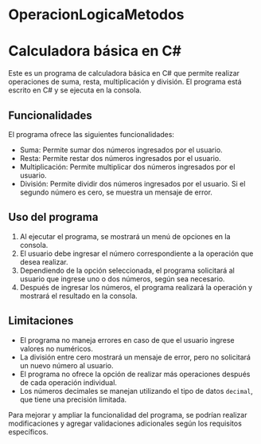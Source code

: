 # OperacionLogicaMetodos

# Calculadora básica en C#

Este es un programa de calculadora básica en C# que permite realizar operaciones de suma, resta, multiplicación y división. El programa está escrito en C# y se ejecuta en la consola.

## Funcionalidades

El programa ofrece las siguientes funcionalidades:

- Suma: Permite sumar dos números ingresados por el usuario.
- Resta: Permite restar dos números ingresados por el usuario.
- Multiplicación: Permite multiplicar dos números ingresados por el usuario.
- División: Permite dividir dos números ingresados por el usuario. Si el segundo número es cero, se muestra un mensaje de error.

## Uso del programa

1. Al ejecutar el programa, se mostrará un menú de opciones en la consola.
2. El usuario debe ingresar el número correspondiente a la operación que desea realizar.
3. Dependiendo de la opción seleccionada, el programa solicitará al usuario que ingrese uno o dos números, según sea necesario.
4. Después de ingresar los números, el programa realizará la operación y mostrará el resultado en la consola.

## Limitaciones

- El programa no maneja errores en caso de que el usuario ingrese valores no numéricos.
- La división entre cero mostrará un mensaje de error, pero no solicitará un nuevo número al usuario.
- El programa no ofrece la opción de realizar más operaciones después de cada operación individual.
- Los números decimales se manejan utilizando el tipo de datos `decimal`, que tiene una precisión limitada.

Para mejorar y ampliar la funcionalidad del programa, se podrían realizar modificaciones y agregar validaciones adicionales según los requisitos específicos.

